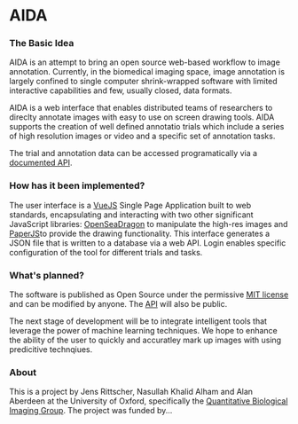 # AIDA

### The Basic Idea                    
AIDA is an attempt to bring an open source web-based
workflow to image annotation. Currently, in the
biomedical imaging space, image annotation is largely
confined to single computer shrink-wrapped software with
limited interactive capabilities and few, usually
closed, data formats.
                       
AIDA is a web interface that enables distributed teams
of researchers to direclty annotate images with easy
to use on screen drawing tools. AIDA supports the
creation of well defined annotatio trials which include
a series of high resolution images or video and a
specific set of annotation tasks.
                    
The trial and annotation data can be accessed
programatically via a [documented API](https://alanaberdeen.github.io/AIDA/#/docs/api). 


### How has it been implemented?
The user interface is a [VueJS](https://vuejs.org/) Single Page Application
built to web standards, encapsulating and interacting with two other significant JavaScript libraries: [OpenSeaDragon](https://openseadragon.github.io/) 
to manipulate the high-res images and [PaperJS](http://paperjs.org/)to
provide the drawing functionality. This interface generates a JSON file that is written
to a database via a web API. Login enables specific
configuration of the tool for different trials
and tasks.

### What's planned?
The software is published as Open Source under the permissive [MIT license](https://github.com/alanaberdeen/AIDA/blob/master/LICENSE) and can be modified by anyone.
The [ API](https://alanaberdeen.github.io/AIDA/#/docs/api) will also be public.

The next stage of development will be to integrate
intelligent tools that leverage the power of machine
learning techniques. We hope to enhance the ability
of the user to quickly and accuratley mark up images
with using predicitive technqiues.


### About
This is a project by Jens Rittscher, Nasullah Khalid
Alham and Alan Aberdeen at the University of Oxford,
specifically the [Quantitative Biological Imaging Group](http://www.ludwig.ox.ac.uk/jens-rittscher-group-page). The project was funded by...
